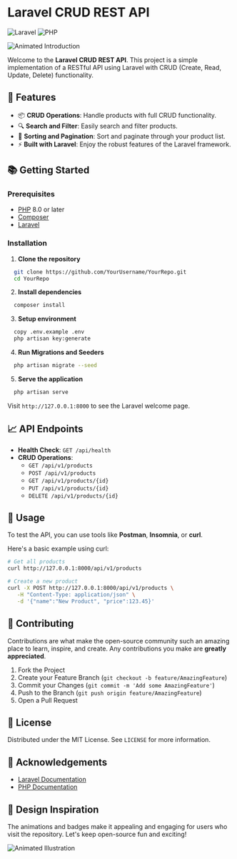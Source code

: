 # Laravel CRUD REST API

![Laravel](https://img.shields.io/badge/laravel-%23FF2D20.svg?style=for-the-badge&logo=laravel&logoColor=white)
![PHP](https://img.shields.io/badge/php-%23777BB4.svg?style=for-the-badge&logo=php&logoColor=white)

![Animated Introduction](https://user-images.githubusercontent.com/20955511/199068351-f86c1f32-541f-404e-a9ce-486b5d1b0225.gif)

Welcome to the **Laravel CRUD REST API**. This project is a simple implementation of a RESTful API using Laravel with CRUD (Create, Read, Update, Delete) functionality.

## 🚀 Features

- 📦 **CRUD Operations**: Handle products with full CRUD functionality.
- 🔍 **Search and Filter**: Easily search and filter products.
- 🔄 **Sorting and Pagination**: Sort and paginate through your product list.
- ⚡ **Built with Laravel**: Enjoy the robust features of the Laravel framework.

## 📚 Getting Started

### Prerequisites

- [PHP](https://www.php.net/manual/en/install.php) 8.0 or later
- [Composer](https://getcomposer.org/download/)
- [Laravel](https://laravel.com/docs/8.x/installation)

### Installation

1. **Clone the repository**

```bash
  git clone https://github.com/YourUsername/YourRepo.git
  cd YourRepo
```

2. **Install dependencies**

```bash
  composer install
```

3. **Setup environment**

```bash
  copy .env.example .env
  php artisan key:generate
```

4. **Run Migrations and Seeders**

```bash
  php artisan migrate --seed
```

5. **Serve the application**

```bash
  php artisan serve
```

Visit `http://127.0.0.1:8000` to see the Laravel welcome page.

## 📈 API Endpoints

- **Health Check**: `GET /api/health`
- **CRUD Operations**:
  - `GET /api/v1/products`
  - `POST /api/v1/products`
  - `GET /api/v1/products/{id}`
  - `PUT /api/v1/products/{id}`
  - `DELETE /api/v1/products/{id}`

## 🌟 Usage

To test the API, you can use tools like **Postman**, **Insomnia**, or **curl**.

Here's a basic example using curl:

```bash
# Get all products
curl http://127.0.0.1:8000/api/v1/products

# Create a new product
curl -X POST http://127.0.0.1:8000/api/v1/products \
   -H "Content-Type: application/json" \
   -d '{"name":"New Product", "price":123.45}'
```

## 🤝 Contributing

Contributions are what make the open-source community such an amazing place to learn, inspire, and create. Any contributions you make are **greatly appreciated**.

1. Fork the Project
2. Create your Feature Branch (`git checkout -b feature/AmazingFeature`)
3. Commit your Changes (`git commit -m 'Add some AmazingFeature'`)
4. Push to the Branch (`git push origin feature/AmazingFeature`)
5. Open a Pull Request

## 📄 License

Distributed under the MIT License. See `LICENSE` for more information.

## 👏 Acknowledgements

- [Laravel Documentation](https://laravel.com/docs)
- [PHP Documentation](https://www.php.net/manual/en/)

## 🎨 Design Inspiration

The animations and badges make it appealing and engaging for users who visit the repository. Let's keep open-source fun and exciting!

![Animated Illustration](https://user-images.githubusercontent.com/20955511/199068351-f86c1f32-541f-404e-a9ce-486b5d1b0225.gif)

